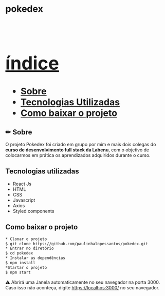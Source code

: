 # pokedex
<h1>
  <img src=>
  </h1>
  <h1>
  <a href="link do surge">
  <h1>
  
  # índice
  
  - [Sobre](#-Sobre)
  - [Tecnologias Utilizadas](#-Tecnologias-Utilizadas)
  - [Como baixar o projeto](#-Como-baixar-o-projeto)
  
## ✏ Sobre
O projeto Pokedex foi criado em grupo por mim e mais dois colegas do **curso de desenvolvimento full stack da Labenu**, com o objetivo de colocarmos em prática os aprendizados adquiridos durante o curso.

## Tecnologias utilizadas
- React Js
- HTML
- CSS
- Javascript
- Axios
- Styled components
## Como baixar o projeto
```Bash
* Clonar o projeto
$ git clone https://github.com/paulinhalopessantos/pokedex.git
* Entrar no diretório
$ cd pokedex
* Instalar as dependências
$ npm install
*Startar o projeto
$ npm start
```
⚠ Abrirá uma Janela automaticamente no seu navegador na porta 3000. Caso isso não aconteça, digite <https://localhos:3000/> no seu navegador.





